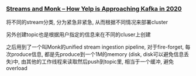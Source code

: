 ### [Streams and Monk – How Yelp is Approaching Kafka in 2020](https://engineeringblog.yelp.com/2020/01/streams-and-monk-how-yelp-approaches-kafka-in-2020.html)

将不同的stream分类, 分为紧急非紧急, 从而根据不同情况来部署cluster

另外创建topic也是根据用户指定的信息来在不同的cluser上创建

之后用到了一个叫Monk的unified stream ingestion pipeline, 对于fire-forget, 每次produce信息, 都是先produce到一个1M的memory (disk, disk可以避免信息丢失)中, 由其他的工作线程来读取然后push到topic里, 相当于一个缓冲, 避免overload